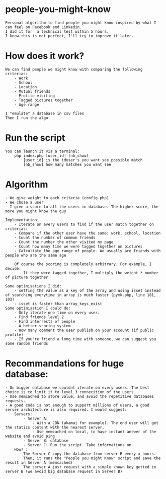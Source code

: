 people-you-might-know
=====================

	Personal algorithm to find people you might know inspired by what I can feel on Facebook and Linkedin.
	I did it for  a technical test within 5 hours.
	I know this is not perfect, I'll try to improve it later.

How does it work?
=====================
	We can find people we might know with comparing the following criterias: 
		- Work
		- School
		- Location
		- Mutual friends
		- Profile visiting
		- Tagged pictures together
		- Age range

	I "emulate" a database in csv files
	Then I run the algo


Run the script
=====================
	You can launch it via a terminal:
		php index.php [user_id] [nb_show]
			[user_id] is the iduser's you want see possible match
			[nb_show] how many matches you want see

Algorithm
=====================
	
	- We give weight to each criteria (config.php)
	- We chose a user
	- I give a score to all the users in database. The higher score, the more you might know the guy
		
	Implementation:
		- Iterate on every users to find if the user match together on criterias:
		- Compare if the other user have the same: work, school, location
		- Count the number of common friends
		- Count the number the other visited my page
		- Count how many time we were tagged together on pictures
		- Calcultate the age range of people. We usually are friends with people who are the same age
		
		Of course the scoring is completely arbitrary. For example, I decide:
			If they were tagged together, I multiply the weight * number of picture together

	Some optimisations I did: 
		- setting the value as a key of the array and using isset instead of searching everytime in array is much faster (pymk.php, line 181, 103)
		- isset is faster than array_keys_exist
	Some optimisation I could do:
		- Only iterate one time on every user.
		- Find friends level 2
		- Find interrests of people
		- A better scoring system
		- How many comment the user publish on your account (if public profile)
		- If you're friend a long time with someone, we can suggest you some random friends

Recommandations for huge database:
=====================				
	
	- On bigger database we couldnt iterate on every users. The best choice is to limit it to level 3 connecition of the users.
	- Use memcached to store value, and avoid the repetitive databases requests.
	- A good code is not enough to support millions of users, a good server architecture is also required. I would suggest:
		Servers:
			- Server A:
				- With a CDN (akamai for example). The end user will get the statics content with the nearest server.
				- Use memcached on local, to have instant answer of the website and avoid ping
			- Server B: database 
			- Server C: Run the script. Take informations on
		How? : 
			The Server C copy the database from server B every x hours. 
			Then, it runs the "People you might Know" script and save the result in Server A (memcached)
			The server A just request with a simple known key getted in server B (we avoid big database request in Server B)
